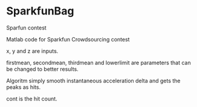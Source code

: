 # SparkfunBag
Sparfun contest

Matlab code for Sparkfun Crowdsourcing contest

x, y and z are inputs.

firstmean, secondmean, thirdmean and lowerlimit are parameters that can be changed to better results.

Algoritm simply smooth instantaneous acceleration delta and gets the peaks as hits.

cont is the hit count.
